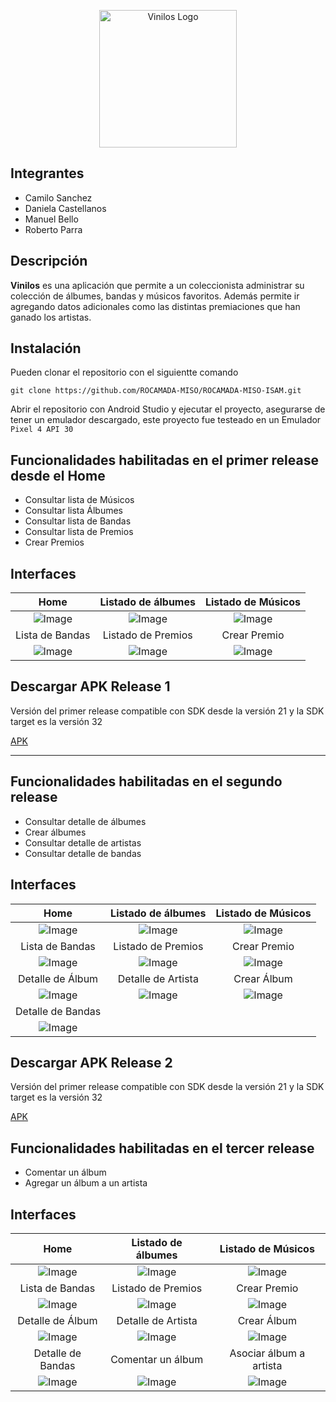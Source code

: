 <p align="center">
  <a href="https://github.com/ROCAMADA-MISO/ROCAMADA-MISO-ISAM/" target="blank"><img src="https://user-images.githubusercontent.com/78032463/200191327-4c4732a4-cfab-422a-bbc2-269461732939.svg" width="220" alt="Vinilos Logo" /></a>
</p>

## Integrantes

- Camilo Sanchez
- Daniela Castellanos
- Manuel Bello
- Roberto Parra

## Descripción

**Vinilos** es una aplicación que permite a un coleccionista administrar su colección de álbumes, bandas y músicos favoritos. Además permite ir agregando datos adicionales como las distintas premiaciones que han ganado los artistas.

## Instalación

Pueden clonar el repositorio con el siguientte comando

```
git clone https://github.com/ROCAMADA-MISO/ROCAMADA-MISO-ISAM.git
```

Abrir el repositorio con Android Studio y ejecutar el proyecto, asegurarse de tener un emulador descargado, este proyecto fue testeado en un Emulador `Pixel 4 API 30`

## Funcionalidades habilitadas en el **primer release** desde el Home

- Consultar lista de Músicos
- Consultar lista Álbumes
- Consultar lista de Bandas
- Consultar lista de Premios
- Crear Premios

## Interfaces

|                                                      Home                                                       |                                               Listado de álbumes                                                |                                               Listado de Músicos                                                |
| :-------------------------------------------------------------------------------------------------------------: | :-------------------------------------------------------------------------------------------------------------: | :-------------------------------------------------------------------------------------------------------------: |
| ![Image](https://user-images.githubusercontent.com/78032463/200223655-bbf8de03-3f62-4dd3-acfd-5b549ec68d50.png) | ![Image](https://user-images.githubusercontent.com/78032463/200223764-02010dc3-2a9f-486e-b994-65ad1bbff624.png) | ![Image](https://user-images.githubusercontent.com/78032463/200223924-9409ada5-6481-448a-9b76-c255626503fa.png) |
|                                                 Lista de Bandas                                                 |                                               Listado de Premios                                                |                                                  Crear Premio                                                   |
| ![Image](https://user-images.githubusercontent.com/78032463/200224226-332cc0fb-1326-4129-80e0-c76d86105205.png) | ![Image](https://user-images.githubusercontent.com/78032463/200224288-7e79f571-7e93-4226-8c75-8c2eaf20b4ed.png) | ![Image](https://user-images.githubusercontent.com/78032463/200224367-8d5620c4-1b66-402f-8c1e-15532fb34515.png) |

## Descargar APK Release 1

Versión del primer release compatible con SDK desde la versión 21 y la SDK target es la versión 32

[APK](https://uniandes-my.sharepoint.com/:u:/g/personal/w_parrav_uniandes_edu_co/EZ3HLRadWNxAs0Xxh7YxpH4BFVwduQW1_KPmXp6FcaMP2w?e=gQ5Uw8)

---

## Funcionalidades habilitadas en el **segundo release**

- Consultar detalle de álbumes
- Crear álbumes
- Consultar detalle de artistas
- Consultar detalle de bandas

## Interfaces

|                                                      Home                                                       |                                               Listado de álbumes                                                |                                               Listado de Músicos                                                |
| :-------------------------------------------------------------------------------------------------------------: | :-------------------------------------------------------------------------------------------------------------: | :-------------------------------------------------------------------------------------------------------------: |
| ![Image](https://user-images.githubusercontent.com/78032463/202951966-cd1bc123-6380-4670-94da-1cd8f6fc4c5f.png) | ![Image](https://user-images.githubusercontent.com/78032463/202952049-cc14601c-5656-40b2-905d-e4786540e409.png) | ![Image](https://user-images.githubusercontent.com/78032463/202952131-e269504f-853c-4513-9989-21d00ed7a80a.png) |
|                                                 Lista de Bandas                                                 |                                               Listado de Premios                                                |                                                  Crear Premio                                                   |
| ![Image](https://user-images.githubusercontent.com/78032463/202952275-544b73dc-7f43-433b-82b8-c733ba92fcce.png) | ![Image](https://user-images.githubusercontent.com/78032463/202952349-18b2b9a3-a1b6-4448-b1e3-9f66c48c8235.png) | ![Image](https://user-images.githubusercontent.com/78032463/202952428-86eb15c1-c85c-4f13-951f-ae5c0bd8b06c.png) |
|                                                Detalle de Álbum                                                 |                                               Detalle de Artista                                                |                                                   Crear Álbum                                                   |
| ![Image](https://user-images.githubusercontent.com/78032463/202952719-e386f6fe-55ec-4058-9c6a-72a7fce4c8cd.png) | ![Image](https://user-images.githubusercontent.com/78032463/202952758-3c5e2f64-55d2-475d-b49f-557d2275ea4c.png) | ![Image](https://user-images.githubusercontent.com/78032463/202952785-931423c4-84e3-48d0-acfb-e96c218be94f.png) |
|                                                Detalle de Bandas                                                |
| ![Image](https://user-images.githubusercontent.com/78032463/202952970-e8d4eccf-5148-44d7-a5f1-19e2c9b09c00.png) |

## Descargar APK Release 2

Versión del primer release compatible con SDK desde la versión 21 y la SDK target es la versión 32

[APK](https://uniandes-my.sharepoint.com/:u:/g/personal/ld_castellanos_uniandes_edu_co/EYQ9SqRDvsxJjHF3gTd5cIEB4KbZCUPep51pHyHwR1vM_w?e=6wFbIk)

## Funcionalidades habilitadas en el **tercer release**

- Comentar un álbum
- Agregar un álbum a un artista

## Interfaces

|                                                      Home                                                       |                                               Listado de álbumes                                                |                                               Listado de Músicos                                                |
| :-------------------------------------------------------------------------------------------------------------: | :-------------------------------------------------------------------------------------------------------------: | :-------------------------------------------------------------------------------------------------------------: |
| ![Image](https://user-images.githubusercontent.com/78032463/202951966-cd1bc123-6380-4670-94da-1cd8f6fc4c5f.png) | ![Image](https://user-images.githubusercontent.com/78032463/202952049-cc14601c-5656-40b2-905d-e4786540e409.png) | ![Image](https://user-images.githubusercontent.com/78032463/202952131-e269504f-853c-4513-9989-21d00ed7a80a.png) |
|                                                 Lista de Bandas                                                 |                                               Listado de Premios                                                |                                                  Crear Premio                                                   |
| ![Image](https://user-images.githubusercontent.com/78032463/202952275-544b73dc-7f43-433b-82b8-c733ba92fcce.png) | ![Image](https://user-images.githubusercontent.com/78032463/202952349-18b2b9a3-a1b6-4448-b1e3-9f66c48c8235.png) | ![Image](https://user-images.githubusercontent.com/78032463/202952428-86eb15c1-c85c-4f13-951f-ae5c0bd8b06c.png) |
|                                                Detalle de Álbum                                                 |                                               Detalle de Artista                                                |                                                   Crear Álbum                                                   |
| ![Image](https://user-images.githubusercontent.com/78032463/202952719-e386f6fe-55ec-4058-9c6a-72a7fce4c8cd.png) | ![Image](https://user-images.githubusercontent.com/78032463/202952758-3c5e2f64-55d2-475d-b49f-557d2275ea4c.png) | ![Image](https://user-images.githubusercontent.com/78032463/202952785-931423c4-84e3-48d0-acfb-e96c218be94f.png) |
|                                                Detalle de Bandas                                                | Comentar un álbum| Asociar álbum a artista|
| ![Image](https://user-images.githubusercontent.com/78032463/202952970-e8d4eccf-5148-44d7-a5f1-19e2c9b09c00.png) |![Image](https://user-images.githubusercontent.com/78032463/205542021-07bc1a3b-41d7-42d9-8ae3-218d2ecb5853.png)|![Image](https://user-images.githubusercontent.com/78032463/205541864-3f500082-31a0-4b40-8eff-59217c89878a.png)



